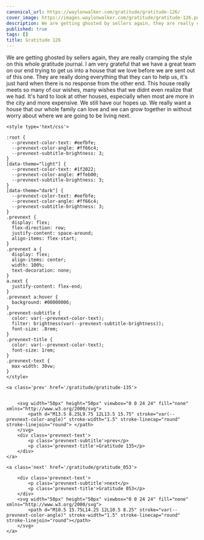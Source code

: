 ```yaml
---
canonical_url: https://waylonwalker.com/gratitude/gratitude-126/
cover_image: https://images.waylonwalker.com/gratitude/gratitude-126.png
description: We are getting ghosted by sellers again, they are really cramping the
published: true
tags: []
title: Gratitude 126
---
```


We are getting ghosted by sellers again, they are really cramping the style on this whole gratitude journal.  I am very grateful that we have a great team on our end trying to get us into a house that we love before we are sent out of this one.  They are really doing everything that they can to help us, it's just hard when there is no response from the other end.  This house really meets so many of our wishes, many wishes that we didnt even realize that we had.  It's hard to look at other houses, especially when most are more in the city and more expensive.   We still have our hopes up.  We really want a house that our whole family can love and we can grow together in without worry about where we are going to be living next.
<div class='prevnext'>

    <style type='text/css'>

    :root {
      --prevnext-color-text: #eefbfe;
      --prevnext-color-angle: #ff66c4;
      --prevnext-subtitle-brightness: 3;
    }
    [data-theme="light"] {
      --prevnext-color-text: #1f2022;
      --prevnext-color-angle: #ffeb00;
      --prevnext-subtitle-brightness: 3;
    }
    [data-theme="dark"] {
      --prevnext-color-text: #eefbfe;
      --prevnext-color-angle: #ff66c4;
      --prevnext-subtitle-brightness: 3;
    }
    .prevnext {
      display: flex;
      flex-direction: row;
      justify-content: space-around;
      align-items: flex-start;
    }
    .prevnext a {
      display: flex;
      align-items: center;
      width: 100%;
      text-decoration: none;
    }
    a.next {
      justify-content: flex-end;
    }
    .prevnext a:hover {
      background: #00000006;
    }
    .prevnext-subtitle {
      color: var(--prevnext-color-text);
      filter: brightness(var(--prevnext-subtitle-brightness));
      font-size: .8rem;
    }
    .prevnext-title {
      color: var(--prevnext-color-text);
      font-size: 1rem;
    }
    .prevnext-text {
      max-width: 30vw;
    }
    </style>
    
    <a class='prev' href='/gratitude/gratitude-135'>
    

        <svg width="50px" height="50px" viewbox="0 0 24 24" fill="none" xmlns="http://www.w3.org/2000/svg">
            <path d="M13.5 8.25L9.75 12L13.5 15.75" stroke="var(--prevnext-color-angle)" stroke-width="1.5" stroke-linecap="round" stroke-linejoin="round"> </path>
        </svg>
        <div class='prevnext-text'>
            <p class='prevnext-subtitle'>prev</p>
            <p class='prevnext-title'>Gratitude 135</p>
        </div>
    </a>
    
    <a class='next' href='/gratitude/gratitude_053'>
    
        <div class='prevnext-text'>
            <p class='prevnext-subtitle'>next</p>
            <p class='prevnext-title'>Gratitude 053</p>
        </div>
        <svg width="50px" height="50px" viewbox="0 0 24 24" fill="none" xmlns="http://www.w3.org/2000/svg">
            <path d="M10.5 15.75L14.25 12L10.5 8.25" stroke="var(--prevnext-color-angle)" stroke-width="1.5" stroke-linecap="round" stroke-linejoin="round"></path>
        </svg>
    </a>
  </div>